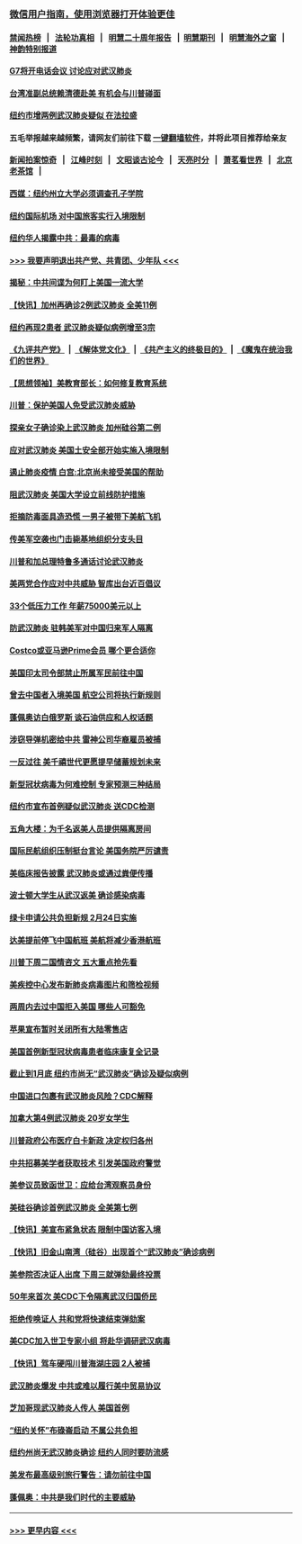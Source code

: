 ### [微信用户指南，使用浏览器打开体验更佳](https://github.com/gfw-breaker/banned-news1/blob/master/indexes/wechat-guide.md?t=0)
#### [禁闻热榜](热点新闻.md?t=0)  &nbsp;&nbsp;|&nbsp;&nbsp; [法轮功真相](https://github.com/gfw-breaker/truth/blob/master/README.md?t=0) &nbsp;&nbsp;|&nbsp;&nbsp; [明慧二十周年报告](https://github.com/gfw-breaker/mh-reports/blob/master/README.md?t=0) &nbsp;&nbsp;|&nbsp;&nbsp;[明慧期刊](https://github.com/gfw-breaker/mh-qikan) &nbsp;&nbsp;|&nbsp;&nbsp; [明慧海外之窗](https://github.com/gfw-breaker/mh-news/blob/master/README.md?t=0) &nbsp;&nbsp;|&nbsp;&nbsp; [神韵特别报道](https://github.com/gfw-breaker/mh-news/blob/master/shenyun.md?t=0)
#### [G7将开电话会议 讨论应对武汉肺炎](../pages/nsc412/n11841658.md?t=02040133) 
#### [台湾准副总统赖清德赴美 有机会与川普碰面](../pages/nsc412/n11841332.md?t=02040133) 
#### [纽约市增两例武汉肺炎疑似 在法拉盛](../pages/nsc412/n11840625.md?t=02040133) 
#### 五毛举报越来越频繁，请网友们前往下载 [一键翻墙软件](https://github.com/gfw-breaker/ssr-accounts)，并将此项目推荐给亲友
#### [新闻拍案惊奇](https://github.com/gfw-breaker/banned-news1/blob/master/pages/link4.md) &nbsp;&nbsp;|&nbsp;&nbsp; [江峰时刻](https://github.com/gfw-breaker/banned-news1/blob/master/pages/link4.md) &nbsp;&nbsp;|&nbsp;&nbsp; [文昭谈古论今](https://github.com/gfw-breaker/banned-news1/blob/master/pages/link4.md) &nbsp;&nbsp;|&nbsp;&nbsp; [天亮时分](https://github.com/gfw-breaker/banned-news1/blob/master/pages/link4.md) &nbsp;&nbsp;|&nbsp;&nbsp; [萧茗看世界](https://github.com/gfw-breaker/banned-news1/blob/master/pages/link4.md) &nbsp;&nbsp;|&nbsp;&nbsp; [北京老茶馆](https://github.com/gfw-breaker/banned-news1/blob/master/pages/link4.md) &nbsp;&nbsp;|&nbsp;&nbsp; 
#### [西媒：纽约州立大学必须调查孔子学院](../pages/nsc412/n11840637.md?t=02040133) 
#### [纽约国际机场  对中国旅客实行入境限制](../pages/nsc412/n11840619.md?t=02040133) 
#### [纽约华人揭露中共：最毒的病毒](../pages/nsc412/n11840631.md?t=02040133) 
#### [>>> 我要声明退出共产党、共青团、少年队 <<<](https://github.com/begood0513/goodnews/blob/master/quit/letter.md) 
#### [揭秘：中共间谍为何盯上美国一流大学](../pages/nsc412/n11840270.md?t=02040133) 
#### [【快讯】加州再确诊2例武汉肺炎 全美11例](../pages/nsc412/n11840339.md?t=02040133) 
#### [纽约再现2患者 武汉肺炎疑似病例增至3宗](../pages/nsc412/n11840010.md?t=02040133) 
#### [《九评共产党》](https://github.com/begood0513/9ping.md/blob/master/README.md) &nbsp;|&nbsp; [《解体党文化》](../../../../jtdwh.md/blob/master/README.md)  &nbsp;|&nbsp; [《共产主义的终极目的》](../../../../gczydzjmd.md/blob/master/README.md) &nbsp;|&nbsp; [《魔鬼在统治我们的世界》](../../../../mgztzwmdsj.md/blob/master/README.md) 
#### [【思想领袖】美教育部长：如何修复教育系统](../pages/nsc412/n11690865.md?t=02040133) 
#### [川普：保护美国人免受武汉肺炎威胁](../pages/nsc412/n11839718.md?t=02040133) 
#### [探亲女子确诊染上武汉肺炎 加州硅谷第二例](../pages/nsc412/n11839784.md?t=02040133) 
#### [应对武汉肺炎 美国土安全部开始实施入境限制](../pages/nsc412/n11839729.md?t=02040133) 
#### [遏止肺炎疫情 白宫:北京尚未接受美国的帮助](../pages/nsc412/n11839660.md?t=02040133) 
#### [阻武汉肺炎 美国大学设立前线防护措施](../pages/nsc412/n11839479.md?t=02040133) 
#### [拒摘防毒面具造恐慌 一男子被带下美航飞机](../pages/nsc412/n11839455.md?t=02040133) 
#### [传美军空袭也门击毙基地组织分支头目](../pages/nsc412/n11839210.md?t=02040133) 
#### [川普和加总理特鲁多通话讨论武汉肺炎](../pages/nsc412/n11839128.md?t=02040133) 
#### [美两党合作应对中共威胁 智库出台近百倡议](../pages/nsc412/n11838437.md?t=02040133) 
#### [33个低压力工作 年薪75000美元以上](../pages/nsc412/n11834441.md?t=02040133) 
#### [防武汉肺炎 驻韩美军对中国归来军人隔离](../pages/nsc412/n11838970.md?t=02040133) 
#### [Costco或亚马逊Prime会员 哪个更合适你](../pages/nsc412/n11834459.md?t=02040133) 
#### [美国印太司令部禁止所属军民前往中国](../pages/nsc412/n11838418.md?t=02040133) 
#### [曾去中国者入境美国 航空公司将执行新规则](../pages/nsc412/n11838375.md?t=02040133) 
#### [蓬佩奥访白俄罗斯 谈石油供应和人权话题](../pages/nsc412/n11838242.md?t=02040133) 
#### [涉窃导弹机密给中共 雷神公司华裔雇员被捕](../pages/nsc412/n11838129.md?t=02040133) 
#### [一反过往 美千禧世代更愿提早储蓄规划未来](../pages/nsc412/n11837601.md?t=02040133) 
#### [新型冠状病毒为何难控制 专家预测三种结局](../pages/nsc412/n11838002.md?t=02040133) 
#### [纽约市宣布首例疑似武汉肺炎 送CDC检测](../pages/nsc412/n11837852.md?t=02040133) 
#### [五角大楼：为千名返美人员提供隔离房间](../pages/nsc412/n11837831.md?t=02040133) 
#### [国际民航组织压制挺台言论 美国务院严厉谴责](../pages/nsc412/n11837791.md?t=02040133) 
#### [美临床报告披露 武汉肺炎或通过粪便传播](../pages/nsc412/n11837626.md?t=02040133) 
#### [波士顿大学生从武汉返美 确诊感染病毒](../pages/nsc412/n11837580.md?t=02040133) 
#### [绿卡申请公共负担新规 2月24日实施](../pages/nsc412/n11836634.md?t=02040133) 
#### [达美提前停飞中国航班 美航将减少香港航班](../pages/nsc412/n11837649.md?t=02040133) 
#### [川普下周二国情咨文 五大重点抢先看](../pages/nsc412/n11837512.md?t=02040133) 
#### [美疾控中心发布新肺炎病毒图片和筛检视频](../pages/nsc412/n11837491.md?t=02040133) 
#### [两周内去过中国拒入美国 哪些人可豁免](../pages/nsc412/n11837400.md?t=02040133) 
#### [苹果宣布暂时关闭所有大陆零售店](../pages/nsc412/n11837097.md?t=02040133) 
#### [美国首例新型冠状病毒患者临床康复全记录](../pages/nsc412/n11836513.md?t=02040133) 
#### [截止到1月底  纽约市尚无“武汉肺炎”确诊及疑似病例](../pages/nsc412/n11836657.md?t=02040133) 
#### [中国进口包裹有武汉肺炎风险？CDC解释](../pages/nsc412/n11836321.md?t=02040133) 
#### [加拿大第4例武汉肺炎 20岁女学生](../pages/nsc412/n11836537.md?t=02040133) 
#### [川普政府公布医疗白卡新政 决定权归各州](../pages/nsc412/n11836336.md?t=02040133) 
#### [中共招募美学者获取技术 引发美国政府警觉](../pages/nsc412/n11836277.md?t=02040133) 
#### [美参议员致函世卫：应给台湾观察员身份](../pages/nsc412/n11836183.md?t=02040133) 
#### [美硅谷确诊首例武汉肺炎 全美第七例](../pages/nsc412/n11836093.md?t=02040133) 
#### [【快讯】美宣布紧急状态 限制中国访客入境](../pages/nsc412/n11836030.md?t=02040133) 
#### [【快讯】旧金山南湾（硅谷）出现首个“武汉肺炎”确诊病例](../pages/nsc412/n11836084.md?t=02040133) 
#### [美参院否决证人出席 下周三就弹劾最终投票](../pages/nsc412/n11835900.md?t=02040133) 
#### [50年来首次 美CDC下令隔离武汉归国侨民](../pages/nsc412/n11835854.md?t=02040133) 
#### [拒绝传唤证人 共和党将快速结束弹劾案](../pages/nsc412/n11835573.md?t=02040133) 
#### [美CDC加入世卫专家小组 将赴华调研武汉病毒](../pages/nsc412/n11835584.md?t=02040133) 
#### [【快讯】驾车硬闯川普海湖庄园 2人被捕](../pages/nsc412/n11835785.md?t=02040133) 
#### [武汉肺炎爆发 中共或难以履行美中贸易协议](../pages/nsc412/n11834752.md?t=02040133) 
#### [芝加哥现武汉肺炎人传人 美国首例](../pages/nsc412/n11834730.md?t=02040133) 
#### [“纽约关怀”布碌崙启动  不属公共负担](../pages/nsc412/n11834269.md?t=02040133) 
#### [纽约州尚无武汉肺炎确诊  纽约人同时要防流感](../pages/nsc412/n11834247.md?t=02040133) 
#### [美发布最高级别旅行警告：请勿前往中国](../pages/nsc412/n11834038.md?t=02040133) 
#### [蓬佩奥：中共是我们时代的主要威胁](../pages/nsc412/n11833434.md?t=02040133) 

----
#### [ >>> 更早内容 <<< ](../indexes/nsc412-earlier.md)
